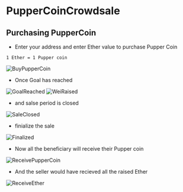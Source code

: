 # PupperCoinCrowdsale

## Purchasing PupperCoin
- Enter your address and enter Ether value to purchase Pupper Coin

```1 Ether = 1 Pupper coin```

![BuyPupperCoin](images/BuyPupperCoin.PNG)

- Once Goal has reached 

![GoalReached](images/GoalReached.PNG)
![WeiRaised](images/WeiRaised.PNG)

- and salse period is closed 

![SaleClosed](images/SaleClosed.PNG)

- finialize the sale

![Finalized](images/Finalized.PNG)

- Now all the beneficiary will receive their Pupper coin

![ReceivePupperCoin](images/ReceivePupperCoin.PNG)

- And the seller would have recieved all the raised Ether

![ReceiveEther](images/ReceiveEther.PNG)

